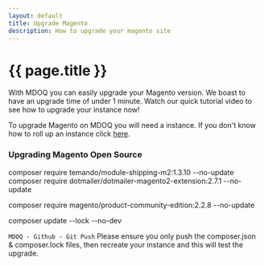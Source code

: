 ```yaml
---
layout: default
title: Upgrade Magento
description: How to upgrade your magento site
---
```


# {{ page.title }}

With MDOQ you can easily upgrade your Magento version. We boast to have an upgrade time of under 1 minute. Watch our quick tutorial video to see how to upgrade your instance now!

To upgrade Magento on MDOQ you will need a instance. If you don't know how to roll up an instance click [here](/tutorials/create-a-new-istance.html). 

### Upgrading Magento Open Source


composer require temando/module-shipping-m2:1.3.10 --no-update
composer require dotmailer/dotmailer-magento2-extension:2.7.1 --no-update

composer require magento/product-community-edition:2.2.8 --no-update



composer update --lock --no-dev

`MDOQ - Github - Git Push`
Please ensure you only push the composer.json & composer.lock files, then 
recreate your instance and this will test the upgrade.


  